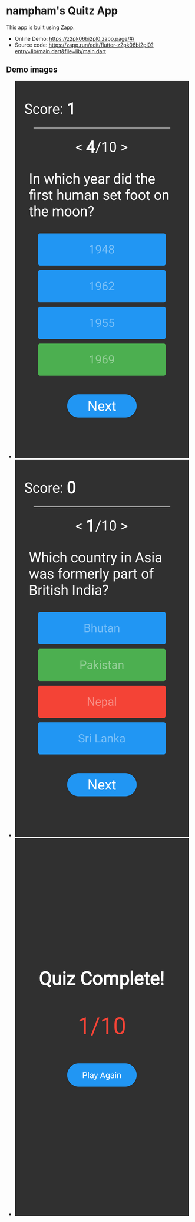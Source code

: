 # nampham's Quitz App

This app is built using [Zapp](https://zapp.run/).

- Online Demo: https://z2pk06bi2pl0.zapp.page/#/
- Source code: https://zapp.run/edit/flutter-z2pk06bi2pl0?entry=lib/main.dart&file=lib/main.dart

## Demo images

- !['correct_image'](demo_images/correct_answer.png)
- !['incorrect_image'](demo_images/incorrect_answer.png)
- !['result_page'](demo_images/result_page.png)
